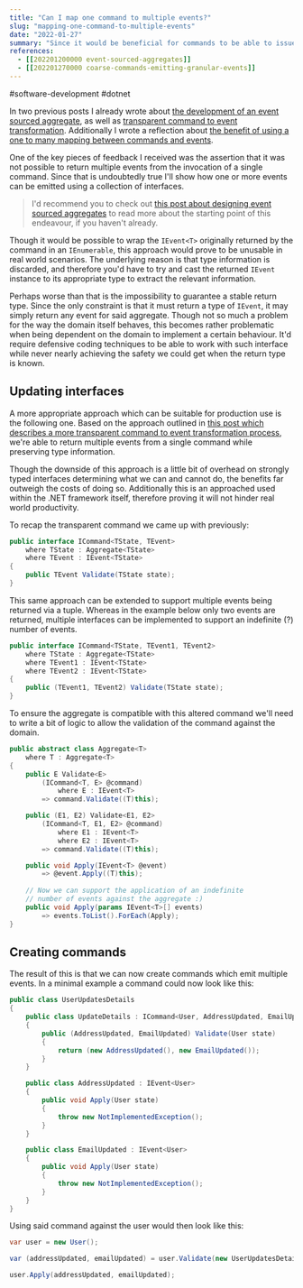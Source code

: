 ```yaml
---
title: "Can I map one command to multiple events?"
slug: "mapping-one-command-to-multiple-events"
date: "2022-01-27"
summary: "Since it would be beneficial for commands to be able to issue multiple events reflecting its behaviour I modified an earlier approach to event sourced aggregates to allow this use-case."
references: 
  - [[202201200000 event-sourced-aggregates]]
  - [[202201270000 coarse-commands-emitting-granular-events]]
---
```


#software-development #dotnet

In two previous posts I already wrote about [the development of an event sourced aggregate](https://www.corstianboerman.com/blog/2022-01-20/event-sourced-aggregates), as well as [transparent command to event transformation](https://www.corstianboerman.com/blog/2022-01-27/more-transparent-command-to-event-transformation). Additionally I wrote a reflection about [the benefit of using a one to many mapping between commands and events](https://www.corstianboerman.com/blog/2022-01-27/coarse-commands-emitting-granular-events).

One of the key pieces of feedback I received was the assertion that it was not possible to return multiple events from the invocation of a single command. Since that is undoubtedly true I'll show how one or more events can be emitted using a collection of interfaces.

> I'd recommend you to check out [this post about designing event sourced aggregates](https://www.corstianboerman.com/blog/2022-01-20/event-sourced-aggregates) to read more about the starting point of this endeavour, if you haven't already.

Though it would be possible to wrap the `IEvent<T>` originally returned by the command in an `IEnumerable`, this approach would prove to be unusable in real world scenarios. The underlying reason is that type information is discarded, and therefore you'd have to try and cast the returned `IEvent` instance to its appropriate type to extract the relevant information.

Perhaps worse than that is the impossibility to guarantee a stable return type. Since the only constraint is that it must return a type of `IEvent`, it may simply return any event for said aggregate. Though not so much a problem for the way the domain itself behaves, this becomes rather problematic when being dependent on the domain to implement a certain behaviour. It'd require defensive coding techniques to be able to work with such interface while never nearly achieving the safety we could get when the return type is known.

## Updating interfaces
A more appropriate approach which can be suitable for production use is the following one. Based on the approach outlined in [this post which describes a more transparent command to event transformation process](https://www.corstianboerman.com/blog/2022-01-27/more-transparent-command-to-event-transformation), we're able to return multiple events from a single command while preserving type information.

Though the downside of this approach is a little bit of overhead on strongly typed interfaces determining what we can and cannot do, the benefits far outweigh the costs of doing so. Additionally this is an approached used within the .NET framework itself, therefore proving it will not hinder real world productivity.

To recap the transparent command we came up with previously:

```csharp
public interface ICommand<TState, TEvent>
	where TState : Aggregate<TState>
	where TEvent : IEvent<TState>
{
	public TEvent Validate(TState state);
}
```

This same approach can be extended to support multiple events being returned via a tuple. Whereas in the example below only two events are returned, multiple interfaces can be implemented to support an indefinite (?) number of events.

```csharp
public interface ICommand<TState, TEvent1, TEvent2>
	where TState : Aggregate<TState>
	where TEvent1 : IEvent<TState>
	where TEvent2 : IEvent<TState>
{
	public (TEvent1, TEvent2) Validate(TState state);
}
```

To ensure the aggregate is compatible with this altered command we'll need to write a bit of logic to allow the validation of the command against the domain.

```csharp
public abstract class Aggregate<T>
	where T : Aggregate<T>
{		
	public E Validate<E>
		(ICommand<T, E> @command)
			where E : IEvent<T>
		=> command.Validate((T)this);

	public (E1, E2) Validate<E1, E2>
		(ICommand<T, E1, E2> @command)
			where E1 : IEvent<T>
			where E2 : IEvent<T>
		=> command.Validate((T)this);

	public void Apply(IEvent<T> @event)
		=> @event.Apply((T)this);
	
	// Now we can support the application of an indefinite
	// number of events against the aggregate :)
	public void Apply(params IEvent<T>[] events)
		=> events.ToList().ForEach(Apply);
}
```

## Creating commands
The result of this is that we can now create commands which emit multiple events. In a minimal example a command could now look like this:

```csharp
public class UserUpdatesDetails
{
	public class UpdateDetails : ICommand<User, AddressUpdated, EmailUpdated>
	{
		public (AddressUpdated, EmailUpdated) Validate(User state)
		{
			return (new AddressUpdated(), new EmailUpdated());
		}
	}

	public class AddressUpdated : IEvent<User>
	{
		public void Apply(User state)
		{
			throw new NotImplementedException();
		}
	}

	public class EmailUpdated : IEvent<User>
	{
		public void Apply(User state)
		{
			throw new NotImplementedException();
		}
	}
}
```

Using said command against the user would then look like this:

```csharp
var user = new User();

var (addressUpdated, emailUpdated) = user.Validate(new UserUpdatesDetails.UpdateDetails());

user.Apply(addressUpdated, emailUpdated);
```

